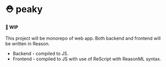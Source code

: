 # ⛑ peaky

#### 🚧 WIP

This project will be monorepo of web app. Both backend and frontend will be written in Reason.

* Backend - compiled to JS.
* Frontend - compiled to JS with use of ReScript with ReasonML syntax.
